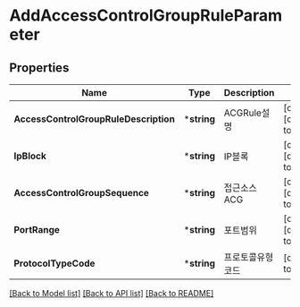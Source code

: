 # AddAccessControlGroupRuleParameter

## Properties
Name | Type | Description | Notes
------------ | ------------- | ------------- | -------------
**AccessControlGroupRuleDescription** | ***string** | ACGRule설명 | [optional] [default to null]
**IpBlock** | ***string** | IP블록 | [optional] [default to null]
**AccessControlGroupSequence** | ***string** | 접근소스ACG | [optional] [default to null]
**PortRange** | ***string** | 포트범위 | [optional] [default to null]
**ProtocolTypeCode** | ***string** | 프로토콜유형코드 | [default to null]

[[Back to Model list]](../README.md#documentation-for-models) [[Back to API list]](../README.md#documentation-for-api-endpoints) [[Back to README]](../README.md)


